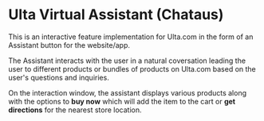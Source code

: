 # Ulta Virtual Assistant (Chataus)

This is an interactive feature implementation for Ulta.com in the form of an Assistant button for the website/app.

The Assistant interacts with the user in a natural coversation leading the user to different products or bundles of products on Ulta.com based on the user's questions and inquiries. 

On the interaction window, the assistant displays various products along with the options to **buy now** which will add the item to the cart or **get directions** for the nearest store location.


## 